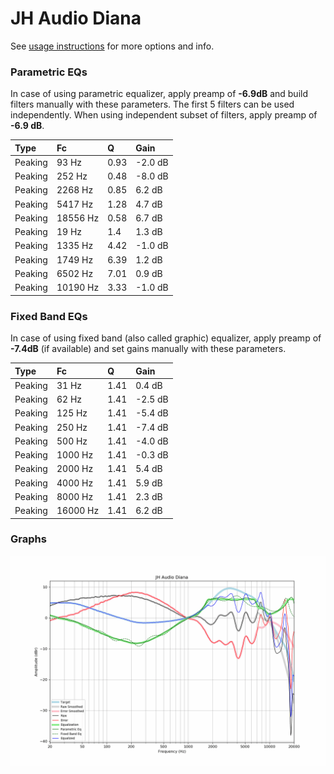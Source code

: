# JH Audio Diana
See [usage instructions](https://github.com/jaakkopasanen/AutoEq#usage) for more options and info.

### Parametric EQs
In case of using parametric equalizer, apply preamp of **-6.9dB** and build filters manually
with these parameters. The first 5 filters can be used independently.
When using independent subset of filters, apply preamp of **-6.9 dB**.

| Type    | Fc       |    Q | Gain    |
|:--------|:---------|:-----|:--------|
| Peaking | 93 Hz    | 0.93 | -2.0 dB |
| Peaking | 252 Hz   | 0.48 | -8.0 dB |
| Peaking | 2268 Hz  | 0.85 | 6.2 dB  |
| Peaking | 5417 Hz  | 1.28 | 4.7 dB  |
| Peaking | 18556 Hz | 0.58 | 6.7 dB  |
| Peaking | 19 Hz    | 1.4  | 1.3 dB  |
| Peaking | 1335 Hz  | 4.42 | -1.0 dB |
| Peaking | 1749 Hz  | 6.39 | 1.2 dB  |
| Peaking | 6502 Hz  | 7.01 | 0.9 dB  |
| Peaking | 10190 Hz | 3.33 | -1.0 dB |

### Fixed Band EQs
In case of using fixed band (also called graphic) equalizer, apply preamp of **-7.4dB**
(if available) and set gains manually with these parameters.

| Type    | Fc       |    Q | Gain    |
|:--------|:---------|:-----|:--------|
| Peaking | 31 Hz    | 1.41 | 0.4 dB  |
| Peaking | 62 Hz    | 1.41 | -2.5 dB |
| Peaking | 125 Hz   | 1.41 | -5.4 dB |
| Peaking | 250 Hz   | 1.41 | -7.4 dB |
| Peaking | 500 Hz   | 1.41 | -4.0 dB |
| Peaking | 1000 Hz  | 1.41 | -0.3 dB |
| Peaking | 2000 Hz  | 1.41 | 5.4 dB  |
| Peaking | 4000 Hz  | 1.41 | 5.9 dB  |
| Peaking | 8000 Hz  | 1.41 | 2.3 dB  |
| Peaking | 16000 Hz | 1.41 | 6.2 dB  |

### Graphs
![](./JH%20Audio%20Diana.png)
